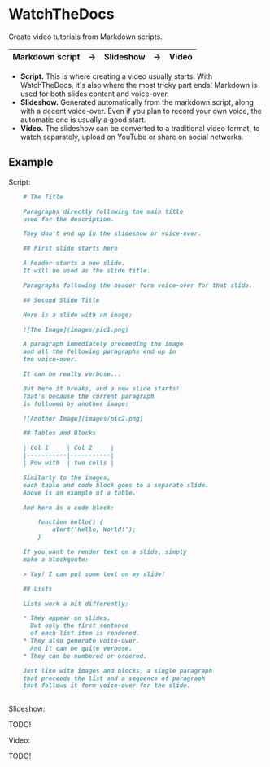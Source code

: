 # WatchTheDocs

Create video tutorials from Markdown scripts.


| Markdown script   | -> |  Slideshow       | ->  | Video               |
|-------------------|----|------------------|-----|---------------------|


* **Script.** This is where creating a video
  usually starts. With WatchTheDocs, it's also
  where the most tricky part ends! Markdown
  is used for both slides content and voice-over.
* **Slideshow.** Generated automatically from
  the markdown script, along with a decent voice-over.
  Even if you plan to record your own voice,
  the automatic one is usually a good start.
* **Video.** The slideshow can be converted
  to a traditional video format, to watch
  separately, upload on YouTube
  or share on social networks.

## Example

Script:

```markdown
    # The Title

    Paragraphs directly following the main title
    used for the description.

    They don't end up in the slideshow or voice-over.

    ## First slide starts here

    A header starts a new slide.
    It will be used as the slide title.

    Paragraphs following the header form voice-over for that slide.

    ## Second Slide Title

    Here is a slide with an image:

    ![The Image](images/pic1.png)

    A paragraph immediately preceeding the image
    and all the following paragraphs end up in
    the voice-over.

    It can be really verbose...

    But here it breaks, and a new slide starts!
    That's because the current paragraph
    is followed by another image:

    ![Another Image](images/pic2.png)

    ## Tables and Blocks

    | Col 1     | Col 2     |
    |-----------|-----------|
    | Row with  | two cells |

    Similarly to the images,
    each table and code block goes to a separate slide.
    Above is an example of a table.

    And here is a code block:

        function hello() {
            alert('Hello, World!');
        }

    If you want to render text on a slide, simply
    make a blockquote:

    > Yay! I can put some text on my slide!

    ## Lists

    Lists work a bit differently:

    * They appear on slides.
      But only the first sentence
      of each list item is rendered.
    * They also generate voice-over. 
      And it can be quite verbose.
    * They can be numbered or ordered.

    Just like with images and blocks, a single paragraph
    that preceeds the list and a sequence of paragraph
    that follows it form voice-over for the slide.
    
```

Slideshow:

TODO!

Video:

TODO!
